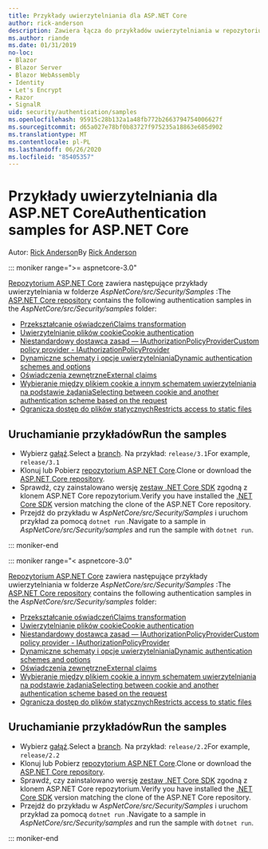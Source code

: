 ```yaml
---
title: Przykłady uwierzytelniania dla ASP.NET Core
author: rick-anderson
description: Zawiera łącza do przykładów uwierzytelniania w repozytorium ASP.NET Core.
ms.author: riande
ms.date: 01/31/2019
no-loc:
- Blazor
- Blazor Server
- Blazor WebAssembly
- Identity
- Let's Encrypt
- Razor
- SignalR
uid: security/authentication/samples
ms.openlocfilehash: 95915c28b132a1a48fb772b2663794754006627f
ms.sourcegitcommit: d65a027e78bf0b83727f975235a18863e685d902
ms.translationtype: MT
ms.contentlocale: pl-PL
ms.lasthandoff: 06/26/2020
ms.locfileid: "85405357"
---
```

# <a name="authentication-samples-for-aspnet-core"></a><span data-ttu-id="923e2-103">Przykłady uwierzytelniania dla ASP.NET Core</span><span class="sxs-lookup"><span data-stu-id="923e2-103">Authentication samples for ASP.NET Core</span></span>

<span data-ttu-id="923e2-104">Autor: [Rick Anderson](https://twitter.com/RickAndMSFT)</span><span class="sxs-lookup"><span data-stu-id="923e2-104">By [Rick Anderson](https://twitter.com/RickAndMSFT)</span></span>

::: moniker range=">= aspnetcore-3.0"

<span data-ttu-id="923e2-105">[Repozytorium ASP.NET Core](https://github.com/dotnet/AspNetCore) zawiera następujące przykłady uwierzytelniania w folderze *AspNetCore/src/Security/Samples* :</span><span class="sxs-lookup"><span data-stu-id="923e2-105">The [ASP.NET Core repository](https://github.com/dotnet/AspNetCore) contains the following authentication samples in the *AspNetCore/src/Security/samples* folder:</span></span>

* [<span data-ttu-id="923e2-106">Przekształcanie oświadczeń</span><span class="sxs-lookup"><span data-stu-id="923e2-106">Claims transformation</span></span>](https://github.com/dotnet/AspNetCore/tree/release/3.1/src/Security/samples/ClaimsTransformation)
* [<span data-ttu-id="923e2-107">Uwierzytelnianie plików cookie</span><span class="sxs-lookup"><span data-stu-id="923e2-107">Cookie authentication</span></span>](https://github.com/dotnet/AspNetCore/tree/release/3.1/src/Security/samples/Cookies)
* [<span data-ttu-id="923e2-108">Niestandardowy dostawca zasad — IAuthorizationPolicyProvider</span><span class="sxs-lookup"><span data-stu-id="923e2-108">Custom policy provider - IAuthorizationPolicyProvider</span></span>](https://github.com/dotnet/AspNetCore/tree/release/3.1/src/Security/samples/CustomPolicyProvider)
* [<span data-ttu-id="923e2-109">Dynamiczne schematy i opcje uwierzytelniania</span><span class="sxs-lookup"><span data-stu-id="923e2-109">Dynamic authentication schemes and options</span></span>](https://github.com/dotnet/AspNetCore/tree/release/3.1/src/Security/samples/DynamicSchemes)
* <span data-ttu-id="923e2-110">[Oświadczenia zewnętrzne](https://github.com/dotnet/AspNetCore/tree/release/3.1/src/Security/samples/Identity.ExternalClaims)</span><span class="sxs-lookup"><span data-stu-id="923e2-110">[External claims](https://github.com/dotnet/AspNetCore/tree/release/3.1/src/Security/samples/Identity.ExternalClaims)</span></span>
* [<span data-ttu-id="923e2-111">Wybieranie między plikiem cookie a innym schematem uwierzytelniania na podstawie żądania</span><span class="sxs-lookup"><span data-stu-id="923e2-111">Selecting between cookie and another authentication scheme based on the request</span></span>](https://github.com/dotnet/AspNetCore/tree/release/3.1/src/Security/samples/PathSchemeSelection)
* [<span data-ttu-id="923e2-112">Ogranicza dostęp do plików statycznych</span><span class="sxs-lookup"><span data-stu-id="923e2-112">Restricts access to static files</span></span>](https://github.com/dotnet/AspNetCore/tree/release/3.1/src/Security/samples/StaticFilesAuth)

## <a name="run-the-samples"></a><span data-ttu-id="923e2-113">Uruchamianie przykładów</span><span class="sxs-lookup"><span data-stu-id="923e2-113">Run the samples</span></span>

* <span data-ttu-id="923e2-114">Wybierz [gałąź](https://github.com/dotnet/AspNetCore).</span><span class="sxs-lookup"><span data-stu-id="923e2-114">Select a [branch](https://github.com/dotnet/AspNetCore).</span></span> <span data-ttu-id="923e2-115">Na przykład: `release/3.1`</span><span class="sxs-lookup"><span data-stu-id="923e2-115">For example, `release/3.1`</span></span>
* <span data-ttu-id="923e2-116">Klonuj lub Pobierz [repozytorium ASP.NET Core](https://github.com/dotnet/AspNetCore).</span><span class="sxs-lookup"><span data-stu-id="923e2-116">Clone or download the [ASP.NET Core repository](https://github.com/dotnet/AspNetCore).</span></span>
* <span data-ttu-id="923e2-117">Sprawdź, czy zainstalowano wersję [zestaw .NET Core SDK](https://dotnet.microsoft.com/download/dotnet-core) zgodną z klonem ASP.NET Core repozytorium.</span><span class="sxs-lookup"><span data-stu-id="923e2-117">Verify you have installed the [.NET Core SDK](https://dotnet.microsoft.com/download/dotnet-core) version matching the clone of the ASP.NET Core repository.</span></span>
* <span data-ttu-id="923e2-118">Przejdź do przykładu w *AspNetCore/src/Security/Samples* i uruchom przykład za pomocą `dotnet run` .</span><span class="sxs-lookup"><span data-stu-id="923e2-118">Navigate to a sample in *AspNetCore/src/Security/samples* and run the sample with `dotnet run`.</span></span>

::: moniker-end

::: moniker range="< aspnetcore-3.0"

<span data-ttu-id="923e2-119">[Repozytorium ASP.NET Core](https://github.com/dotnet/AspNetCore) zawiera następujące przykłady uwierzytelniania w folderze *AspNetCore/src/Security/Samples* :</span><span class="sxs-lookup"><span data-stu-id="923e2-119">The [ASP.NET Core repository](https://github.com/dotnet/AspNetCore) contains the following authentication samples in the *AspNetCore/src/Security/samples* folder:</span></span>

* [<span data-ttu-id="923e2-120">Przekształcanie oświadczeń</span><span class="sxs-lookup"><span data-stu-id="923e2-120">Claims transformation</span></span>](https://github.com/dotnet/AspNetCore/tree/release/2.2/src/Security/samples/ClaimsTransformation)
* [<span data-ttu-id="923e2-121">Uwierzytelnianie plików cookie</span><span class="sxs-lookup"><span data-stu-id="923e2-121">Cookie authentication</span></span>](https://github.com/dotnet/AspNetCore/tree/release/2.2/src/Security/samples/Cookies)
* [<span data-ttu-id="923e2-122">Niestandardowy dostawca zasad — IAuthorizationPolicyProvider</span><span class="sxs-lookup"><span data-stu-id="923e2-122">Custom policy provider - IAuthorizationPolicyProvider</span></span>](https://github.com/dotnet/AspNetCore/tree/release/2.2/src/Security/samples/CustomPolicyProvider)
* [<span data-ttu-id="923e2-123">Dynamiczne schematy i opcje uwierzytelniania</span><span class="sxs-lookup"><span data-stu-id="923e2-123">Dynamic authentication schemes and options</span></span>](https://github.com/dotnet/AspNetCore/tree/release/2.2/src/Security/samples/DynamicSchemes)
* <span data-ttu-id="923e2-124">[Oświadczenia zewnętrzne](https://github.com/dotnet/AspNetCore/tree/release/2.2/src/Security/samples/Identity.ExternalClaims)</span><span class="sxs-lookup"><span data-stu-id="923e2-124">[External claims](https://github.com/dotnet/AspNetCore/tree/release/2.2/src/Security/samples/Identity.ExternalClaims)</span></span>
* [<span data-ttu-id="923e2-125">Wybieranie między plikiem cookie a innym schematem uwierzytelniania na podstawie żądania</span><span class="sxs-lookup"><span data-stu-id="923e2-125">Selecting between cookie and another authentication scheme based on the request</span></span>](https://github.com/dotnet/AspNetCore/tree/release/2.2/src/Security/samples/PathSchemeSelection)
* [<span data-ttu-id="923e2-126">Ogranicza dostęp do plików statycznych</span><span class="sxs-lookup"><span data-stu-id="923e2-126">Restricts access to static files</span></span>](https://github.com/dotnet/AspNetCore/tree/release/2.2/src/Security/samples/StaticFilesAuth)

## <a name="run-the-samples"></a><span data-ttu-id="923e2-127">Uruchamianie przykładów</span><span class="sxs-lookup"><span data-stu-id="923e2-127">Run the samples</span></span>

* <span data-ttu-id="923e2-128">Wybierz [gałąź](https://github.com/dotnet/AspNetCore).</span><span class="sxs-lookup"><span data-stu-id="923e2-128">Select a [branch](https://github.com/dotnet/AspNetCore).</span></span> <span data-ttu-id="923e2-129">Na przykład: `release/2.2`</span><span class="sxs-lookup"><span data-stu-id="923e2-129">For example, `release/2.2`</span></span>
* <span data-ttu-id="923e2-130">Klonuj lub Pobierz [repozytorium ASP.NET Core](https://github.com/dotnet/AspNetCore).</span><span class="sxs-lookup"><span data-stu-id="923e2-130">Clone or download the [ASP.NET Core repository](https://github.com/dotnet/AspNetCore).</span></span>
* <span data-ttu-id="923e2-131">Sprawdź, czy zainstalowano wersję [zestaw .NET Core SDK](https://dotnet.microsoft.com/download/dotnet-core) zgodną z klonem ASP.NET Core repozytorium.</span><span class="sxs-lookup"><span data-stu-id="923e2-131">Verify you have installed the [.NET Core SDK](https://dotnet.microsoft.com/download/dotnet-core) version matching the clone of the ASP.NET Core repository.</span></span>
* <span data-ttu-id="923e2-132">Przejdź do przykładu w *AspNetCore/src/Security/Samples* i uruchom przykład za pomocą `dotnet run` .</span><span class="sxs-lookup"><span data-stu-id="923e2-132">Navigate to a sample in *AspNetCore/src/Security/samples* and run the sample with `dotnet run`.</span></span>

::: moniker-end

